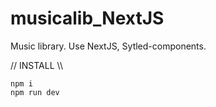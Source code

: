 # musicalib_NextJS
Music library. Use NextJS, Sytled-components. 



// INSTALL \\\

```
npm i 
npm run dev
```

